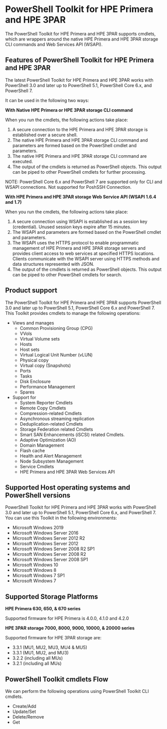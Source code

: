 #
# PowerShell Toolkit for HPE Primera and HPE 3PAR

The PowerShell Toolkit for HPE Primera and HPE 3PAR supports cmdlets, which are wrappers around the native HPE Primera and HPE 3PAR storage CLI commands and Web Services API (WSAPI).

## Features of PowerShell Toolkit for HPE Primera and HPE 3PAR

The latest PowerShell Toolkit for HPE Primera and HPE 3PAR works with PowerShell 3.0 and later up to PowerShell 5.1, PowerShell Core 6.x, and PowerShell 7.

It can be used in the following two ways:

**With Native HPE Primera or HPE 3PAR storage CLI command**

When you run the cmdlets, the following actions take place:

1. A secure connection to the HPE Primera and HPE 3PAR storage is established over a secure shell.
2. The native HPE Primera and HPE 3PAR storage CLI command and parameters are formed based on the PowerShell cmdlet and parameters.
3. The native HPE Primera and HPE 3PAR storage CLI command are executed.
4. The output of the cmdlets is returned as PowerShell objects. This output can be piped to other PowerShell cmdlets for further processing.

NOTE: PowerShell Core 6.x and PowerShell 7 are supported only for CLI and WSAPI connections. Not supported for PoshSSH Connection.

**With HPE Primera and HPE 3PAR storage Web Service API (WSAPI 1.6.4 and 1.7)**

When you run the cmdlets, the following actions take place:

1. A secure connection using WSAPI is established as a session key (credential). Unused session keys expire after 15 minutes.
2. The WSAPI and parameters are formed based on the PowerShell cmdlet and parameters.
3. The WSAPI uses the HTTPS protocol to enable programmatic management of HPE Primera and HPE 3PAR storage servers and provides client access to web services at specified HTTPS locations. Clients communicate with the WSAPI server using HTTPS methods and data structures represented with JSON.
4. The output of the cmdlets is returned as PowerShell objects. This output can be piped to other PowerShell cmdlets for search.

## Product support

The PowerShell Toolkit for HPE Primera and HPE 3PAR supports PowerShell 3.0 and later up to PowerShell 5.1, PowerShell Core 6.x and PowerShell 7. This Toolkit provides cmdlets to manage the following operations:

- Views and manages 
	- Common Provisioning Group (CPG)
	- VVols
	- Virtual Volume sets
	- Hosts
	- Host sets
	- Virtual Logical Unit Number (vLUN)
	- Physical copy
	- Virtual copy (Snapshots)
	- Ports
	- Tasks
	- Disk Enclosure
	- Performance Management
	- Spares
- Support for 
	- System Reporter Cmdlets
	- Remote Copy Cmdlets
	- Compression-related Cmdlets
	- Asynchronous streaming replication
	- Deduplication-related Cmdlets
	- Storage Federation related Cmdlets
	- Smart SAN Enhancements (iSCSI) related Cmdlets.
	- Adaptive Optimization (AO)
	- Domain Management
	- Flash cache
	- Health and Alert Management
	- Node Subsystem Management
	- Service Cmdlets
	- HPE Primera and HPE 3PAR Web Services API

## Supported Host operating systems and PowerShell versions

PowerShell Toolkit for HPE Primera and HPE 3PAR works with PowerShell 3.0 and later up to PowerShell 5.1, PowerShell Core 6.x, and PowerShell 7. You can use this Toolkit in the following environments:

- Microsoft Windows 2019
- Microsoft Windows Server 2016
- Microsoft Windows Server 2012 R2
- Microsoft Windows Server 2012
- Microsoft Windows Server 2008 R2 SP1
- Microsoft Windows Server 2008 R2
- Microsoft Windows Server 2008 SP1
- Microsoft Windows 10
- Microsoft Windows 8
- Microsoft Windows 7 SP1
- Microsoft Windows 7

## Supported Storage Platforms

**HPE Primera 630, 650,  &amp; 670 series**

Supported firmware for HPE Primera is 4.0.0, 4.1.0 and 4.2.0

**HPE 3PAR storage 7000, 8000, 9000, 10000, &amp; 20000 series**

Supported firmware for HPE 3PAR storage are:

- 3.3.1 (MU1, MU2, MU3, MU4 &amp; MU5)
- 3.3.1 (MU1, MU2, and MU3)
- 3.2.2 (including all MUs)
- 3.2.1 (including all MUs)

## PowerShell Toolkit cmdlets Flow

We can perform the following operations using PowerShell Toolkit CLI cmdlets.

- Create/Add
- Update/Set
- Delete/Remove
- Get
